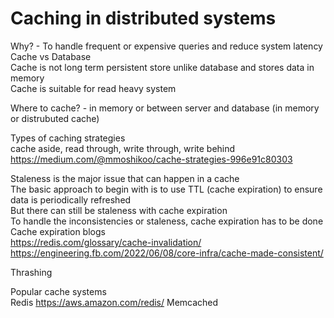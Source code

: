 # Caching in distributed systems


Why? - To handle frequent or expensive queries and reduce system latency <br>
Cache vs Database <br>
    Cache is not long term persistent store unlike database and stores data in memory  
    Cache is suitable for read heavy system 
    
Where to cache? - in memory or between server and database (in memory or distrubuted cache) <br>


Types of caching strategies <br>
    cache aside, read through, write through, write behind 
    https://medium.com/@mmoshikoo/cache-strategies-996e91c80303

Staleness is the major issue that can happen in a cache <br>
The basic approach to begin with is to use TTL (cache expiration) to ensure data is periodically refreshed <br>
But there can still be staleness with cache expiration <br>
To handle the inconsistencies or staleness, cache expiration has to be done <br>
Cache expiration blogs <br>
    https://redis.com/glossary/cache-invalidation/
    https://engineering.fb.com/2022/06/08/core-infra/cache-made-consistent/

Thrashing <br>

Popular cache systems <br>
    Redis
        https://aws.amazon.com/redis/
    Memcached     
